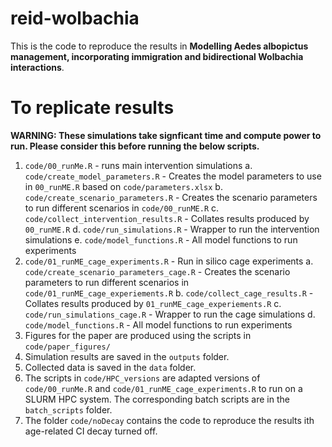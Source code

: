 # reid-wolbachia

This is the code to reproduce the results in **Modelling Aedes albopictus management, incorporating immigration and bidirectional Wolbachia interactions**.

# To replicate results

**WARNING: These simulations take signficant time and compute power to run.  Please consider this before running the below scripts.**

1. `code/00_runMe.R` - runs main intervention simulations
  a. `code/create_model_parameters.R` - Creates the model parameters to use in `00_runME.R` based on `code/parameters.xlsx`
  b. `code/create_scenario_parameters.R` - Creates the scenario parameters to run different scenarios in `code/00_runME.R`
  c. `code/collect_intervention_results.R` - Collates results produced by `00_runME.R`
  d. `code/run_simulations.R` - Wrapper to run the intervention simulations
  e. `code/model_functions.R` - All model functions to run experiments
2. `code/01_runME_cage_experiments.R` - Run in silico cage experiments
  a. `code/create_scenario_parameters_cage.R` - Creates the scenario parameters to run different scenarios in  `code/01_runME_cage_experiements.R`
  b. `code/collect_cage_results.R` - Collates results produced by `01_runME_cage_experiements.R`
  c. `code/run_simulations_cage.R` - Wrapper to run the cage simulations
  d. `code/model_functions.R` - All model functions to run experiments
3. Figures for the paper are produced using the scripts in `code/paper_figures/` 
4. Simulation results are saved in the `outputs` folder.
5. Collected data is saved in the `data` folder.
6. The scripts in `code/HPC_versions` are adapted versions of `code/00_runMe.R` and `code/01_runME_cage_experiments.R` to run on a SLURM HPC system.  The corresponding batch scripts are in the `batch_scripts` folder.
7. The folder `code/noDecay` contains the code to reproduce the results ith age-related CI decay turned off.


